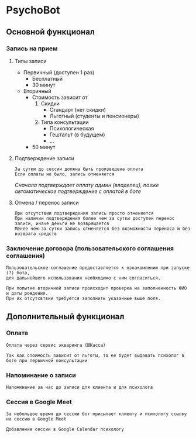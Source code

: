 # PsychoBot

## Основной функционал

### Запись на прием

1. Типы записи

   - Первичный (доступен 1 раз)
     - Бесплатный
     - 30 минут
   - Вторичный
     - Стоимость зависит от
       1. Скидки
          - Стандарт (нет скидки)
          - Льготный (студенты и пенсионеры)
       2. Типа консультации
          - Психологическая
          - Гештальт (в будущем)
          - ...
     - 50 минут

2. Подтверждение записи
  
    ```text
    За сутки до сессии должна быть произведена оплата
    Если оплаты не было, запись отменяется
    ```
    *Сначала подтверждает оплату админ (владелец),
    позже автоматическое подтверждение с оплатой в боте*

3. Отмена / перенос записи

    ```text
    При отсутствии подтверждения запись просто отменяется
    При наличии подтверждения более чем за сутки доступен перенос записи, иначе деньги не возврящается
    Менее чем за сутки запись отменяется без возможности переноса и без возврата средств
    ```

### Заключение договора (пользовательского соглашения соглашения)

```text
Пользовательское соглашение предоставляется к ознакомлению при запуске (?) бота, 
для дальнейшего использования необходимо с ним согласиться.

При попытке вторичной записи происходит проверка на заполненность ФИО и даты рождения.
При их отсутсвтвии требуется заполнить указанные выше поля.
```

## Дополнительный функционал

### Оплата

```text
Оплата через сервис экваринга (ЮКасса)

Так как стоимость зависит от льготы, то ее будет выдавать психолог в боте при первичной консультации
```

### Напоминание о записи

```text
Напоминание за час до записи для клиента и для психолога
```

### Сессия в Google Meet

```text
За небольшое время до сессии бот присылает клиенту и психологу ссылку на сессию в Google Meet

Добавление сессии в Google Calendar психологу 
```
